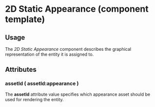 # 2D Static Appearance (component template)

## Usage

The *2D Static Appearance* component describes the graphical representation of the entity it is assigned to.


## Attributes

### assetId ( assetId:appearance )

The **assetId** attribute value specifies which appearance asset should be used for rendering the entity.
